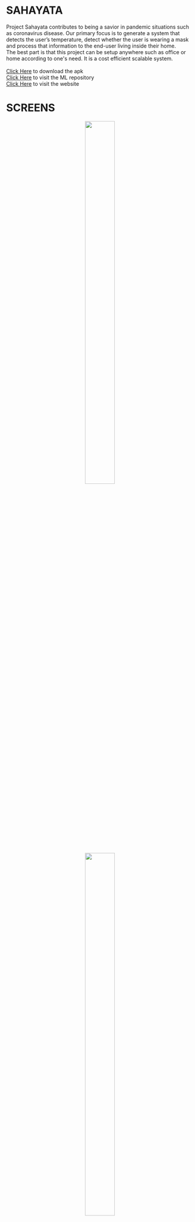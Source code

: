 # SAHAYATA
Project Sahayata contributes to being a savior in pandemic situations such as coronavirus disease. Our primary focus is to generate a system that detects the user’s temperature, detect whether the user is wearing a mask and process that information to the end-user living inside their home.<br>
The best part is that this project can be setup anywhere such as office or home according to one's need. It is a cost efficient scalable system.<br><br>
<a href="https://github.com/aditya-dk7/Sahayata/raw/master/apk/Sahayata.apk">Click Here</a> to download the apk<br>
<a href="https://github.com/aditya-dk7/CM-ML">Click Here</a> to visit the ML repository<br>
<a href="https://saketmaniyar.github.io/Project-Sahayata/#">Click Here</a> to visit the website<br>
# SCREENS
<p align="center">
  <img src="https://github.com/aditya-dk7/Sahayata/blob/master/app_screens/splash.png" width="40%" height="50%"><br><br>
  <img src="https://github.com/aditya-dk7/Sahayata/blob/master/app_screens/signup.png" width="40%" height="50%"><br><br>
  <img src="https://github.com/aditya-dk7/Sahayata/blob/master/app_screens/login.png" width="40%" height="50%"><br><br>
  <img src="https://github.com/aditya-dk7/Sahayata/blob/master/app_screens/activity.png" width="40%" height="50%"><br><br>
  <img src="https://github.com/aditya-dk7/Sahayata/blob/master/app_screens/view_temp.png" width="40%" height="50%"><br><br>
  <img src="https://github.com/aditya-dk7/Sahayata/blob/master/app_screens/friends.png" width="40%" height="50%"><br><br>
  <img src="https://github.com/aditya-dk7/Sahayata/blob/master/app_screens/group_members.png" width="40%" height="50%"><br><br>
  <img src="https://github.com/aditya-dk7/Sahayata/blob/master/app_screens/create_group.png" width="40%" height="50%"><br><br>
  <img src="https://github.com/aditya-dk7/Sahayata/blob/master/app_screens/feed.png" width="40%" height="50%"><br><br>
  <img src="https://github.com/aditya-dk7/Sahayata/blob/master/app_screens/reset.png" width="40%" height="50%"><br><br>
</p>

# EXTENSION
Feel Free to clone and extend the project. 

# COPYRIGHT
All the images used in the project are for demonstration purposes only. Please use at your own risk in production.
<br>DISCLAIMER: The developers of this repository are not responsible for any copyright claim for the images used in the project in case of extension.

# AUTHORS
Naman Khandelwal <a href="https://github.com/naman200">naman200</a>



